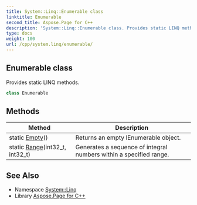 ```yaml
---
title: System::Linq::Enumerable class
linktitle: Enumerable
second_title: Aspose.Page for C++
description: 'System::Linq::Enumerable class. Provides static LINQ methods in C++.'
type: docs
weight: 100
url: /cpp/system.linq/enumerable/
---
```

## Enumerable class


Provides static LINQ methods.

```cpp
class Enumerable
```

## Methods

| Method | Description |
| --- | --- |
| static [Empty](./empty/)() | Returns an empty IEnumerable object. |
| static [Range](./range/)(int32_t, int32_t) | Generates a sequence of integral numbers within a specified range. |
## See Also

* Namespace [System::Linq](../)
* Library [Aspose.Page for C++](../../)
